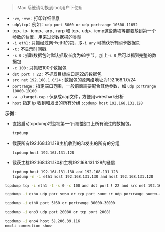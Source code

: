 > Mac 系统请切换到root用户下使用

- `-vv`, `-vvv`  : 打印详细信息
- `udp\tcp`：例如：`udp port 5060 or udp portrange 10500-11652  `
- tcp、ip、icmp、arp、rarp 和 tcp、udp、icmp这些选项等都要放到第一个参数的位置，用来过滤数据报的类型
- `-i eth1` : 只抓经过网卡eth1的包，取`-i any` 可捕获所有网卡数据包
- `-t` : 不显示时间戳
- `-s 0` : 抓取数据包时默认抓取长度为68字节。加上`-s 0` 后可以抓到完整的数据包
- `-c 100` : 只抓取100个数据包
- `dst port ! 22` : 不抓取目标端口是22的数据包
- `src net 192.168.1.0/24` : 数据包的源网络地址为192.168.1.0/24
- `portrange` : 指定端口范围，一般前面需要配合其他参数，如 `udp portrange 10000-10100`
- `-w ./target.cap` : 保存成cap文件，方便用wireshark分析
- `host` 指定 ip 收到和发出的所有分组   `tcpdump host 192.168.131.128`  



**示例**：

- 直接启动tcpdump将监视第一个网络接口上所有流过的数据包。

  ```sh
  tcpdump
  ```

- 截获所有192.168.131.128主机收到的和发出的所有的分组

  ```sh
  tcpdump host 192.168.131.128
  ```

- 截获主机192.168.131.130和主机192.168.131.128的通信

  ```sh
  tcpdump host 192.168.131.130 and 192.168.131.128
  tcpdump -n -i eth1 host 192.168.131.130 and host 192.168.131.128
  ```
  




```sh
tcpdump tcp -i eth1 -t -s 0 -c 100 and dst port ! 22 and src net 192.168.1.0/24 -w ./target.cap
```

```sh
tcpdump -i eth0 udp port 5060 or tcp port 5060 or udp portrange 30000-30400  or tcp portrange 30000-30400

tcpdump -i eth0 port 5060 or portrange 30000-30100

tcpdump -i eno3 udp port 20080 or tcp port 20080

tcpdump -i eno4 host 59.206.39.116
nmcli connection show
```

